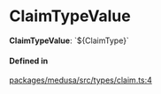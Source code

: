 # ClaimTypeValue

 **ClaimTypeValue**: \`${ClaimType}\`

#### Defined in

[packages/medusa/src/types/claim.ts:4](https://github.com/medusajs/medusa/blob/3d9f5ae63/packages/medusa/src/types/claim.ts#L4)
